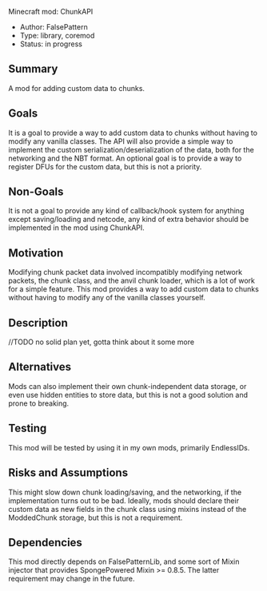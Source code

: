 Minecraft mod: ChunkAPI
- Author: FalsePattern 
- Type: library, coremod
- Status: in progress


Summary
-------

A mod for adding custom data to chunks.

Goals
-----

It is a goal to provide a way to add custom data to chunks without having to modify any vanilla classes.
The API will also provide a simple way to implement the custom serialization/deserialization of the data,
both for the networking and the NBT format.
An optional goal is to provide a way to register DFUs for the custom data, but this is not a priority.

Non-Goals
---------

It is not a goal to provide any kind of callback/hook system for anything except saving/loading and netcode, any kind
of extra behavior should be implemented in the mod using ChunkAPI.

Motivation
----------

Modifying chunk packet data involved incompatibly modifying network packets, the chunk class, and the anvil chunk loader,
which is a lot of work for a simple feature. This mod provides a way to add custom data to chunks without having
to modify any of the vanilla classes yourself.

Description
-----------

//TODO no solid plan yet, gotta think about it some more

Alternatives
------------

Mods can also implement their own chunk-independent data storage, or even use hidden entities to store data, but
this is not a good solution and prone to breaking.

Testing
-------

This mod will be tested by using it in my own mods, primarily EndlessIDs.

Risks and Assumptions
---------------------

This might slow down chunk loading/saving, and the networking, if the implementation turns out to be bad.
Ideally, mods should declare their custom data as new fields in the chunk class using mixins instead of the
ModdedChunk storage, but this is not a requirement.

Dependencies
------------

This mod directly depends on FalsePatternLib, and some sort of Mixin injector that provides SpongePowered Mixin >= 0.8.5.
The latter requirement may change in the future.